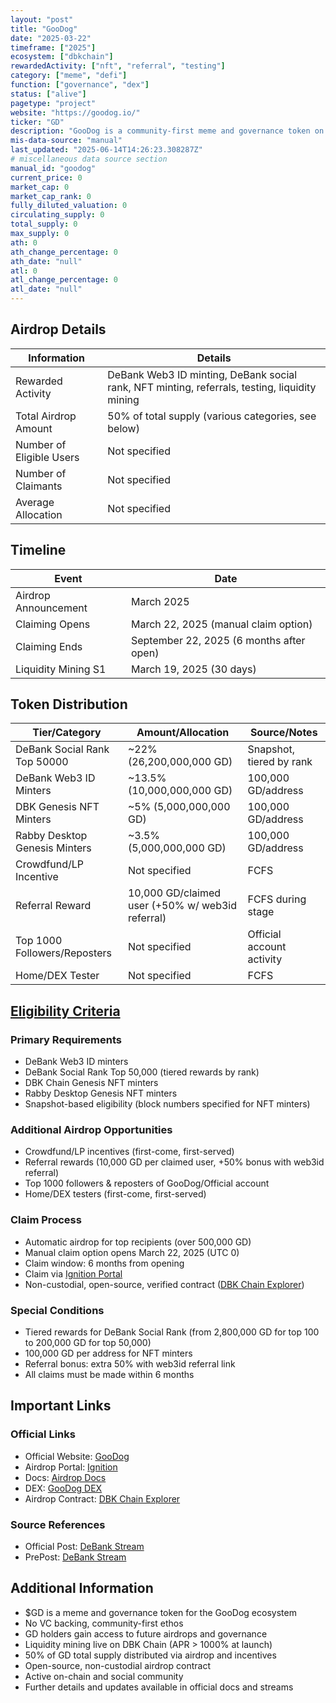 ```yaml
---
layout: "post"
title: "GooDog"
date: "2025-03-22"
timeframe: ["2025"]
ecosystem: ["dbkchain"]
rewardedActivity: ["nft", "referral", "testing"]
category: ["meme", "defi"]
function: ["governance", "dex"]
status: ["alive"]
pagetype: "project"
website: "https://goodog.io/"
ticker: "GD"
description: "GooDog is a community-first meme and governance token on DBK Chain, distributing 50% of supply via airdrop to DeBank users, NFT minters, testers, and liquidity providers."
mis-data-source: "manual"
last_updated: "2025-06-14T14:26:23.308287Z"
# miscellaneous data source section
manual_id: "goodog"
current_price: 0
market_cap: 0
market_cap_rank: 0
fully_diluted_valuation: 0
circulating_supply: 0
total_supply: 0
max_supply: 0
ath: 0
ath_change_percentage: 0
ath_date: "null"
atl: 0
atl_change_percentage: 0
atl_date: "null"
---
```


## Airdrop Details

| Information              | Details                                                                                       |
| ------------------------ | --------------------------------------------------------------------------------------------- |
| Rewarded Activity        | DeBank Web3 ID minting, DeBank social rank, NFT minting, referrals, testing, liquidity mining |
| Total Airdrop Amount     | 50% of total supply (various categories, see below)                                           |
| Number of Eligible Users | Not specified                                                                                 |
| Number of Claimants      | Not specified                                                                                 |
| Average Allocation       | Not specified                                                                                 |

## Timeline

| Event                | Date                                     |
| -------------------- | ---------------------------------------- |
| Airdrop Announcement | March 2025                               |
| Claiming Opens       | March 22, 2025 (manual claim option)     |
| Claiming Ends        | September 22, 2025 (6 months after open) |
| Liquidity Mining S1  | March 19, 2025 (30 days)                 |

## Token Distribution

| Tier/Category                 | Amount/Allocation                                | Source/Notes              |
| ----------------------------- | ------------------------------------------------ | ------------------------- |
| DeBank Social Rank Top 50000  | ~22% (26,200,000,000 GD)                         | Snapshot, tiered by rank  |
| DeBank Web3 ID Minters        | ~13.5% (10,000,000,000 GD)                       | 100,000 GD/address        |
| DBK Genesis NFT Minters       | ~5% (5,000,000,000 GD)                           | 100,000 GD/address        |
| Rabby Desktop Genesis Minters | ~3.5% (5,000,000,000 GD)                         | 100,000 GD/address        |
| Crowdfund/LP Incentive        | Not specified                                    | FCFS                      |
| Referral Reward               | 10,000 GD/claimed user (+50% w/ web3id referral) | FCFS during stage         |
| Top 1000 Followers/Reposters  | Not specified                                    | Official account activity |
| Home/DEX Tester               | Not specified                                    | FCFS                      |

## [Eligibility Criteria](https://goodog.io/ignition)

### Primary Requirements

- DeBank Web3 ID minters
- DeBank Social Rank Top 50,000 (tiered rewards by rank)
- DBK Chain Genesis NFT minters
- Rabby Desktop Genesis NFT minters
- Snapshot-based eligibility (block numbers specified for NFT minters)

### Additional Airdrop Opportunities

- Crowdfund/LP incentives (first-come, first-served)
- Referral rewards (10,000 GD per claimed user, +50% bonus with web3id referral)
- Top 1000 followers & reposters of GooDog/Official account
- Home/DEX testers (first-come, first-served)

### Claim Process

- Automatic airdrop for top recipients (over 500,000 GD)
- Manual claim option opens March 22, 2025 (UTC 0)
- Claim window: 6 months from opening
- Claim via [Ignition Portal](https://goodog.io/ignition)
- Non-custodial, open-source, verified contract ([DBK Chain Explorer](https://scan.dbkchain.io/address/0x73871B39c1EBE91fDB5a918098e519A8165A0E9d))

### Special Conditions

- Tiered rewards for DeBank Social Rank (from 2,800,000 GD for top 100 to 200,000 GD for top 50,000)
- 100,000 GD per address for NFT minters
- Referral bonus: extra 50% with web3id referral link
- All claims must be made within 6 months

## Important Links

### Official Links

- Official Website: [GooDog](https://goodog.io/)
- Airdrop Portal: [Ignition](https://goodog.io/ignition)
- Docs: [Airdrop Docs](https://docs.goodog.io/ignition)
- DEX: [GooDog DEX](https://dex.goodog.io/)
- Airdrop Contract: [DBK Chain Explorer](https://scan.dbkchain.io/address/0x73871B39c1EBE91fDB5a918098e519A8165A0E9d)

### Source References

- Official Post: [DeBank Stream](https://debank.com/stream/3090170)
- PrePost: [DeBank Stream](https://debank.com/stream/3086303)

## Additional Information

- $GD is a meme and governance token for the GooDog ecosystem
- No VC backing, community-first ethos
- GD holders gain access to future airdrops and governance
- Liquidity mining live on DBK Chain (APR > 1000% at launch)
- 50% of GD total supply distributed via airdrop and incentives
- Open-source, non-custodial airdrop contract
- Active on-chain and social community
- Further details and updates available in official docs and streams